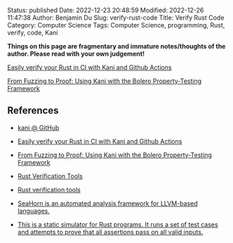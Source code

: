 Status: published
Date: 2022-12-23 20:48:59
Modified: 2022-12-26 11:47:38
Author: Benjamin Du
Slug: verify-rust-code
Title: Verify Rust Code
Category: Computer Science
Tags: Computer Science, programming, Rust, verify, code, Kani

**Things on this page are fragmentary and immature notes/thoughts of the author. Please read with your own judgement!**

[Easily verify your Rust in CI with Kani and Github Actions](https://model-checking.github.io/kani-verifier-blog/2022/12/21/easily-verify-your-rust-in-ci-with-kani.html)

[From Fuzzing to Proof: Using Kani with the Bolero Property-Testing Framework](https://model-checking.github.io/kani-verifier-blog/2022/10/27/using-kani-with-the-bolero-property-testing-framework.html)

## References

- [kani @ GitHub](https://github.com/model-checking/kani)

- [Easily verify your Rust in CI with Kani and Github Actions](https://model-checking.github.io/kani-verifier-blog/2022/12/21/easily-verify-your-rust-in-ci-with-kani.html)

- [From Fuzzing to Proof: Using Kani with the Bolero Property-Testing Framework](https://model-checking.github.io/kani-verifier-blog/2022/10/27/using-kani-with-the-bolero-property-testing-framework.html)

- [Rust Verification Tools](https://project-oak.github.io/rust-verification-tools/)

- [Rust verification tools](https://alastairreid.github.io/rust-verification-tools/#:~:text=Prusti%20is%20a%20really%20interesting,to%20help%20it%20verify%20code.)

- [SeaHorn is an automated analysis framework for LLVM-based languages.](https://github.com/seahorn/seahorn)

- [This is a static simulator for Rust programs. It runs a set of test cases and attempts to prove that all assertions pass on all valid inputs.](https://github.com/GaloisInc/crucible/tree/master/crux-mir)

